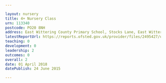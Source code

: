 ```yaml
---

layout: nursery
title: 4+ Nursery Class
urn: 113340
postcode: PO20 8NH
address: East Wittering County Primary School, Stocks Lane, East Wittering, CHICHESTER, West Sussex, PO20 8NH
latestReportUrl: https://reports.ofsted.gov.uk/provider/files/2495427/urn/113340.pdf
teaching: 0
development: 0
leadership: 2
outcomes: 0
overall: 2
date: 01 April 2018 
datePublish: 24 June 2015

---
```

